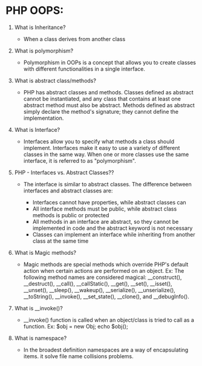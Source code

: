 # PHP OOPS:

1) What is Inheritance?
	* When a class derives from another class


2) What is polymorphism?
	* Polymorphism in OOPs is a concept that allows you to create classes with different functionalities in a single interface.

3) What is abstract class/methods?
	* PHP has abstract classes and methods. Classes defined as abstract cannot be instantiated, and any class that contains at least one abstract method must also be abstract. Methods defined as abstract simply declare the method's signature; they cannot define the implementation.

4) What is Interface?
	* Interfaces allow you to specify what methods a class should implement. Interfaces make it easy to use a variety of different classes in the same way. When one or more classes use the same interface, it is referred to as "polymorphism".

5) PHP - Interfaces vs. Abstract Classes??
	* The interface is similar to abstract classes. The difference between interfaces and abstract classes are:

		* Interfaces cannot have properties, while abstract classes can
		* All interface methods must be public, while abstract class methods is public or protected
		* All methods in an interface are abstract, so they cannot be implemented in code and the abstract keyword is not necessary
		* Classes can implement an interface while inheriting from another class at the same time

6) What is Magic methods?
	* Magic methods are special methods which override PHP's default action when certain actions are performed on an object.
	Ex: The following method names are considered magical: __construct(), __destruct(), __call(), __callStatic(), __get(), __set(), __isset(), __unset(), __sleep(), __wakeup(), __serialize(), __unserialize(), __toString(), __invoke(), __set_state(), __clone(), and __debugInfo().
	

7) What is __invoke()?
	* __invoke() function is called when an object/class is tried to call as a function.
	Ex: $obj = new Obj; echo $obj();
	
8) What is namespace?
	* In the broadest definition namespaces are a way of encapsulating items. it solve file name collisions problems.
